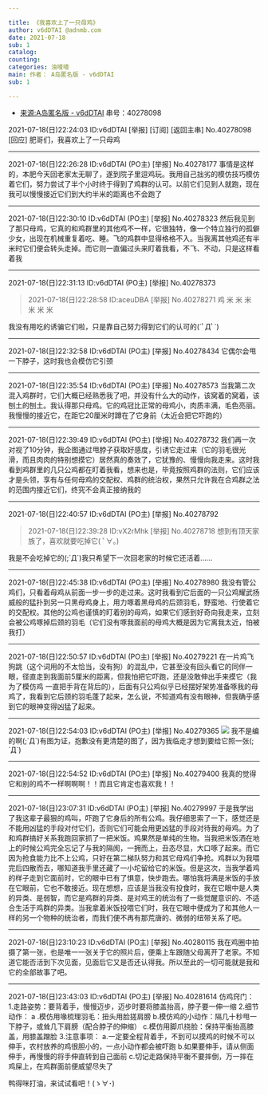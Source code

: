 ```yaml
---

title: 《我喜欢上了一只母鸡》
author: v6dDTAI @adnmb.com
date: 2021-07-18
sub: 1
catalog: 
counting: 
categories: 浊喳喳
main: 作者： A岛匿名版 - v6dDTAI
sub: 1

---
```


* [来源:A岛匿名版 - v6dDTAI](https://adnmb3.com/t/40278098) 串号：40278098

2021-07-18(日)22:24:03 ID:v6dDTAI [举报] [订阅] [返回主串] No.40278098 [回应]
肥哥们，我喜欢上了一只母鸡

---

2021-07-18(日)22:26:28 ID:v6dDTAI (PO主) [举报] No.40278177
事情是这样的，本肥今天回老家太无聊了，遂到院子里逗鸡玩。我用自己拙劣的模仿技巧模仿着它们，努力尝试了半个小时终于得到了鸡群的认可。以前它们见到人就跑，现在我可以慢慢接近它们到大约半米的距离也不会跑了

---

2021-07-18(日)22:30:10 ID:v6dDTAI (PO主) [举报] No.40278323
然后我见到了那只母鸡，它真的和鸡群里的其他鸡不一样，它很独特，像一个特立独行的孤僻少女，出现在机械重复着吃、睡。飞的鸡群中显得格格不入。当我离其他鸡还有半米时它们便会转头走掉。而它则一直偏过头来盯着我看，不飞、不动，只是这样看着我

---

2021-07-18(日)22:31:13 ID:v6dDTAI (PO主) [举报] No.40278373
>   2021-07-18(日)22:28:58 ID:aceuDBA [举报] No.40278271
    鸡 米 
       米
       米
       米 
       米
       米 

我没有用吃的诱骗它们啦，只是靠自己努力得到它们的认可的(´ﾟДﾟ`)

---

2021-07-18(日)22:32:58 ID:v6dDTAI (PO主) [举报] No.40278434
它偶尔会甩一下脖子，这时我也会模仿它引颈

---

2021-07-18(日)22:35:54 ID:v6dDTAI (PO主) [举报] No.40278573
当我第二次混入鸡群时，它们大概已经熟悉我了吧，并没有什么大的动作，该窝着的窝着，该刨土的刨土。我认得那只母鸡。它的鸡冠比正常的母鸡小，肉质丰满，毛色亮丽。我慢慢的接近它，在距它20厘米时蹲在了它身前（太近会把它吓跑的）

---

2021-07-18(日)22:39:49 ID:v6dDTAI (PO主) [举报] No.40278732
我们再一次对视了10分钟，我企图通过甩脖子获取好感度，引诱它走过来（它的羽毛很光滑，而且肉肉的特别想摸它）居然真的奏效了，它犹豫的、慢慢向我走来。这时我看到鸡群里的几只公鸡都在盯着我看，想来也是，毕竟按照鸡群的法则，它们应该才是头领，享有与任何母鸡的交配权、鸡群的统治权，果然只允许我在合鸡群之法的范围内接近它们，终究不会真正接纳我的

---

2021-07-18(日)22:40:57 ID:v6dDTAI (PO主) [举报] No.40278792
>2021-07-18(日)22:39:28 ID:vX2rMhk [举报] No.40278718
想到有顶天家族了，喜欢就要吃掉它( ﾟ∀。)

我是不会吃掉它的(;´Д`)我只希望下一次回老家的时候它还活着……

---

2021-07-18(日)22:45:38 ID:v6dDTAI (PO主) [举报] No.40278980
我没有管公鸡们，只看着母鸡从前面一步一步的走过来。这时我看到它后面的一只公鸡耀武扬威般的猛扑到另一只黑母鸡身上，用力啄着黑母鸡的后颈羽毛，野蛮地、行使着它的交配权。其他的公鸡也谨慎的盯着别的母鸡，如果它们感到好奇向我走来，立刻会被公鸡啄掉后颈的羽毛（它们没有啄我面前的母鸡大概是因为它离我太近，怕被我打）

---

2021-07-18(日)22:50:57 ID:v6dDTAI (PO主) [举报] No.40279221
在一片鸡飞狗跳（这个词用的不太恰当，没有狗）的混乱中，它甚至没有回头看它的同伴一眼，径直走到我面前5厘米的距离，但我怕把它吓跑，还是没敢伸出手来摸它（我为了模仿鸡 一直把手背在背后的），后面有只公鸡似乎已经摆好架势准备啄我的母鸡了，我看到它后颈的羽毛蓬了起来，怎么说，不知道鸡有没有眼神，但我确乎感到它的眼神变得凶猛了起来。

---

2021-07-18(日)22:54:03 ID:v6dDTAI (PO主) [举报] No.40279365
![](1.jpg)
我不是编的啊(;´Д\`)有图为证，抱歉没有更清楚的图了，因为我临走才想到要给它照一张(;´Д\`)

---

2021-07-18(日)22:54:52 ID:v6dDTAI (PO主) [举报] No.40279400
我真的觉得它和别的鸡不一样啊啊啊！！而且它肯定也喜欢我！！

---

2021-07-18(日)23:07:31 ID:v6dDTAI (PO主) [举报] No.40279997
于是我学出了我这辈子最狠的鸡叫，吓跑了它身后的所有公鸡。我仔细思索了一下，感觉还是不能用凶猛的手段对付它们，否则它们可能会用更凶猛的手段对待我的母鸡。为了和鸡群搞好关系我跑回家抓了一把米饭。鸡果然是单纯的生物。当我把米饭洒在地上的时候公鸡完全忘记了与我的隔阂，一拥而上，丑态尽显，大口啄了起来。而它因为抢食能力比不上公鸡，只好在第二梯队努力和其它母鸡们争抢。鸡群以为我喂完后四散而去，哪知道我手里还藏了一小坨留给它的米饭。但是这次，当我学着鸡的样子走到它面前时，它的眼中已有了惧意，快步跑去。哪怕我将满是米饭的手放在它眼前，它也不敢接近。现在想想，应该是当我没有投食时，我在它眼中是人类的异类、是弱智，而它是鸡群的异类、是对鸡王的统治有了一些觉醒意识的、不适合生活于鸡群的异类。当我拿着米饭投喂它们时，我在它眼中便成为了和其他人一样的另一个物种的统治者，而我们便不再有那荒唐的、微弱的纽带关系了吧。

---

2021-07-18(日)23:10:23 ID:v6dDTAI (PO主) [举报] No.40280115
我在鸡圈中拍摄了第一张，也是唯一一张关于它的照片后，便乘上车跟随父母离开了老家。不知道它能否活到下次见面，见面后它又是否还认得我。所以至此的一切可能就是我和它的全部故事了吧。

---

2021-07-18(日)23:43:03 ID:v6dDTAI (PO主) [举报] No.40281614
仿鸡窍门：
1.走路姿势：要背着手，慢慢迈步，迈步时要将膝盖抬高，脖子要一伸一缩
2.细节动作：
a .模仿用喙梳理羽毛：扭头用脸搓肩膀
b.模仿鸡的小动作：隔几十秒甩一下脖子，或耸几下肩膀（配合脖子的伸缩）
c.模仿用脚爪挠脸：保持平衡抬高膝盖，用膝盖蹭脸
3.注意事项：
a.一定要全程背着手，不到可以摸鸡的时候不可以伸手，农村放养的鸡很胆小的，一点小动作都会被吓跑
b.如果要伸手，请从侧面伸手，再慢慢的将手伸直转到自己面前
c.切记走路保持平衡不要摔倒，万一摔在鸡屎上，在鸡群面前便威望尽失了

鸭得咪打油，来试试看吧！(ゝ∀･)
